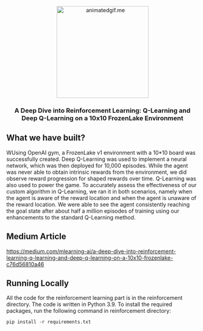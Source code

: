 <p align="center">
<img  alt="animatedgif.me" height="241px" width="241px" src="https://mlabonne.github.io/blog/images/qlearning/frozenlake.png">
</p>

<h3 align="center"> A Deep Dive into Reinforcement Learning: Q-Learning and Deep Q-Learning on a 10x10 FrozenLake Environment</h3>

## What we have built?
WUsing OpenAI gym, a FrozenLake v1 environment with a 10*10 board was successfully created. Deep Q-Learning was used to implement a neural network, which was then deployed for 10,000 episodes. While the agent was never able to obtain intrinsic rewards from the environment, we did observe reward progression for shaped rewards over time. Q-Learning was also used to power the game. To accurately assess the effectiveness of our custom algorithm in Q-Learning, we ran it in both scenarios, namely when the agent is aware of the reward location and when the agent is unaware of the reward location. We were able to see the agent consistently reaching the goal state after about half a million episodes of training using our enhancements to the standard Q-Learning method.

## Medium Article

https://medium.com/mlearning-ai/a-deep-dive-into-reinforcement-learning-q-learning-and-deep-q-learning-on-a-10x10-frozenlake-c76d56810a46

## Running Locally


All the code for the reinforcement learning part is in the reinforcement directory. The code is written in Python 3.9. To install the required packages, run the following command in reinforcement directory:
```
pip install -r requirements.txt
```
